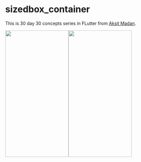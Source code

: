 # sizedbox_container

This is 30 day 30 concepts series in FLutter from [Aksit Madan](https://youtube.com/playlist?list=PL9n0l8rSshSmiu8ddKebcKCltDfppDkEd).

<img src="https://github.com/PurnenduSamanta/Flutter-30-Days-30-Concepts/assets/69786552/f71bf79e-a1fa-433f-bdb8-4276d2b95ad6" width="200" height="400" /><img src="https://github.com/PurnenduSamanta/Flutter-30-Days-30-Concepts/assets/69786552/ec9db702-9d94-4922-8a95-b3f15d31bfa1" width="200" height="400" />


